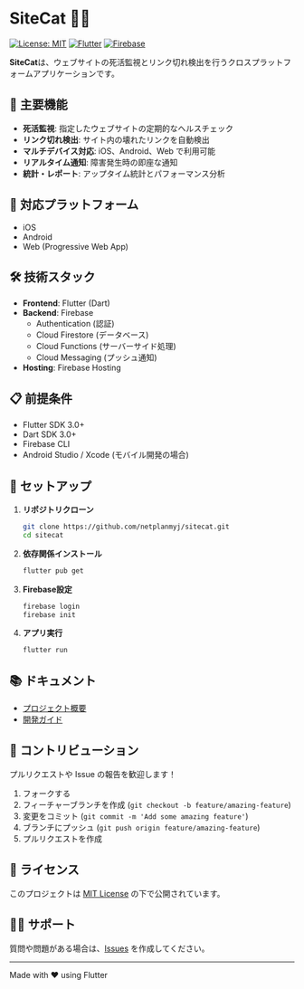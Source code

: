 # SiteCat 🐱‍💻

[![License: MIT](https://img.shields.io/badge/License-MIT-yellow.svg)](https://opensource.org/licenses/MIT)
[![Flutter](https://img.shields.io/badge/Flutter-3.0+-blue.svg)](https://flutter.dev/)
[![Firebase](https://img.shields.io/badge/Firebase-Enabled-orange.svg)](https://firebase.google.com/)

**SiteCat**は、ウェブサイトの死活監視とリンク切れ検出を行うクロスプラットフォームアプリケーションです。

## 🚀 主要機能

- **死活監視**: 指定したウェブサイトの定期的なヘルスチェック
- **リンク切れ検出**: サイト内の壊れたリンクを自動検出
- **マルチデバイス対応**: iOS、Android、Web で利用可能
- **リアルタイム通知**: 障害発生時の即座な通知
- **統計・レポート**: アップタイム統計とパフォーマンス分析

## 📱 対応プラットフォーム

- iOS
- Android  
- Web (Progressive Web App)

## 🛠 技術スタック

- **Frontend**: Flutter (Dart)
- **Backend**: Firebase
  - Authentication (認証)
  - Cloud Firestore (データベース)
  - Cloud Functions (サーバーサイド処理)
  - Cloud Messaging (プッシュ通知)
- **Hosting**: Firebase Hosting

## 📋 前提条件

- Flutter SDK 3.0+
- Dart SDK 3.0+
- Firebase CLI
- Android Studio / Xcode (モバイル開発の場合)

## 🚦 セットアップ

1. **リポジトリクローン**
   ```bash
   git clone https://github.com/netplanmyj/sitecat.git
   cd sitecat
   ```

2. **依存関係インストール**
   ```bash
   flutter pub get
   ```

3. **Firebase設定**
   ```bash
   firebase login
   firebase init
   ```

4. **アプリ実行**
   ```bash
   flutter run
   ```

## 📚 ドキュメント

- [プロジェクト概要](docs/PROJECT_CONCEPT.md)
- [開発ガイド](docs/DEVELOPMENT_GUIDE.md)

## 🤝 コントリビューション

プルリクエストや Issue の報告を歓迎します！

1. フォークする
2. フィーチャーブランチを作成 (`git checkout -b feature/amazing-feature`)
3. 変更をコミット (`git commit -m 'Add some amazing feature'`)
4. ブランチにプッシュ (`git push origin feature/amazing-feature`)
5. プルリクエストを作成

## 📄 ライセンス

このプロジェクトは [MIT License](LICENSE) の下で公開されています。

## 🙋‍♂️ サポート

質問や問題がある場合は、[Issues](https://github.com/netplanmyj/sitecat/issues) を作成してください。

---

Made with ❤️ using Flutter
